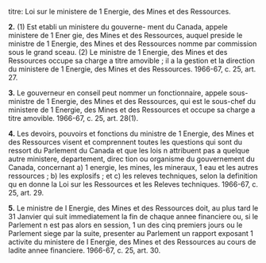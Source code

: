 titre: Loi sur le ministere de 1 Energie, des
Mines et des Ressources.

**2.** (1) Est etabli un ministere du gouverne-
ment du Canada, appele ministere de 1 Ener
gie, des Mines et des Ressources, auquel
preside le ministre de 1 Energie, des Mines et
des Ressources nomme par commission sous
le grand sceau.
(2) Le ministre de 1 Energie, des Mines et
des Ressources occupe sa charge a titre
amovible ; il a la gestion et la direction du
ministere de 1 Energie, des Mines et des
Ressources. 1966-67, c. 25, art. 27.

**3.** Le gouverneur en conseil peut nommer
un fonctionnaire, appele sous-ministre de
1 Energie, des Mines et des Ressources, qui est
le sous-chef du ministere de 1 Energie, des
Mines et des Ressources et occupe sa charge a
titre amovible. 1966-67, c. 25, art. 28(1).

**4.** Les devoirs, pouvoirs et fonctions du
ministre de 1 Energie, des Mines et des
Ressources visent et comprennent toutes les
questions qui sont du ressort du Parlement du
Canada et que les lois n attribuent pas a
quelque autre ministere, departement, direc
tion ou organisme du gouvernement du
Canada, concernant
a) 1 energie, les mines, les mineraux, 1 eau
et les autres ressources ;
b) les explosifs ; et
c) les releves techniques, selon la definition
qu en donne la Loi sur les Ressources et les
Releves techniques. 1966-67, c. 25, art. 29.

**5.** Le ministre de I Energie, des Mines et
des Ressources doit, au plus tard le 31 Janvier
qui suit immediatement la fin de chaque
annee financiere ou, si le Parlement n est pas
alors en session, 1 un des cinq premiers jours
ou le Parlement siege par la suite, presenter
au Parlement un rapport exposant 1 activite
du ministere de I Energie, des Mines et des
Ressources au cours de ladite annee financiere.
1966-67, c. 25, art. 30.

